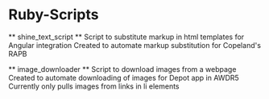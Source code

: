 # Ruby-Scripts

** shine_text_script **
Script to substitute markup in html templates for Angular integration
Created to automate markup substitution for Copeland's RAPB

** image_downloader **
Script to download images from a webpage
Created to automate downloading of images for Depot app in AWDR5
Currently only pulls images from links in li elements

